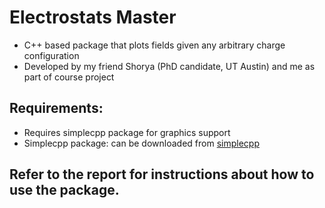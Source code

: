 # Electrostats Master
* C++ based package that plots fields given any arbitrary charge configuration 
* Developed by my friend Shorya (PhD candidate, UT Austin) and me as part of course project

## Requirements:
* Requires simplecpp package for graphics support
* Simplecpp package: can be downloaded from [simplecpp](https://www.cse.iitb.ac.in/~ranade/simplecpp/)

## Refer to the report for instructions about how to use the package.
